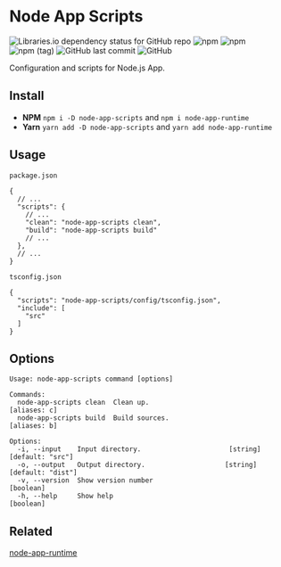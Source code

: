 # Node App Scripts

![Libraries.io dependency status for GitHub repo](https://img.shields.io/librariesio/github/SadraSamadi/node-app-scripts)
![npm](https://img.shields.io/npm/dw/node-app-scripts)
![npm](https://img.shields.io/npm/v/node-app-scripts)
![npm (tag)](https://img.shields.io/npm/v/node-app-scripts/beta)
![GitHub last commit](https://img.shields.io/github/last-commit/SadraSamadi/node-app-scripts)
![GitHub](https://img.shields.io/github/license/SadraSamadi/node-app-scripts)

Configuration and scripts for Node.js App.

## Install

- **NPM** `npm i -D node-app-scripts` and `npm i node-app-runtime`
- **Yarn** `yarn add -D node-app-scripts` and `yarn add node-app-runtime`

## Usage

`package.json`
```json5
{
  // ...
  "scripts": {
    // ...
    "clean": "node-app-scripts clean",
    "build": "node-app-scripts build"
    // ...
  },
  // ...
}
```

`tsconfig.json`
```json5
{
  "scripts": "node-app-scripts/config/tsconfig.json",
  "include": [
    "src"
  ]
}
```

## Options

```text
Usage: node-app-scripts command [options]

Commands:
  node-app-scripts clean  Clean up.                                 [aliases: c]
  node-app-scripts build  Build sources.                            [aliases: b]

Options:
  -i, --input    Input directory.                      [string] [default: "src"]
  -o, --output   Output directory.                    [string] [default: "dist"]
  -v, --version  Show version number                                   [boolean]
  -h, --help     Show help                                             [boolean]
```

## Related

[node-app-runtime](https://github.com/SadraSamadi/node-app-runtime)

